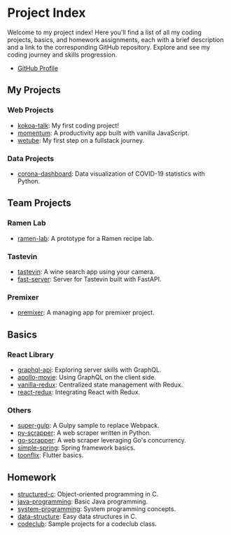 # Project Index

Welcome to my project index! Here you'll find a list of all my coding projects, basics, and homework assignments, each with a brief description and a link to the corresponding GitHub repository. Explore and see my coding journey and skills progression.

- [GitHub Profile](https://github.com/YuruCoder/YuruCoder)

## My Projects

### Web Projects

- [kokoa-talk](https://github.com/YuruCoder/kokoa-talk): My first coding project!
- [momentum](https://github.com/YuruCoder/momentum): A productivity app built with vanilla JavaScript.
- [wetube](https://github.com/YuruCoder/wetube): My first step on a fullstack journey.

### Data Projects

- [corona-dashboard](https://github.com/YuruCoder/corona-dashboard): Data visualization of COVID-19 statistics with Python.

## Team Projects

### Ramen Lab

- [ramen-lab](https://github.com/YuruCoder/ramen-lab): A prototype for a Ramen recipe lab.

### Tastevin

- [tastevin](https://github.com/YuruCoder/tastevin): A wine search app using your camera.
- [fast-server](https://github.com/YuruCoder/fast-server): Server for Tastevin built with FastAPI.

### Premixer

- [premixer](https://github.com/YuruCoder/premixer): A managing app for premixer project.

## Basics

### React Library

- [graphql-api](https://github.com/YuruCoder/graphql-api): Exploring server skills with GraphQL.
- [apollo-movie](https://github.com/YuruCoder/apollo-movie): Using GraphQL on the client side.
- [vanilla-redux](https://github.com/YuruCoder/vanilla-redux): Centralized state management with Redux.
- [react-redux](https://github.com/YuruCoder/react-redux): Integrating React with Redux.

### Others

- [super-gulp](https://github.com/YuruCoder/super-gulp): A Gulpy sample to replace Webpack.
- [py-scrapper](https://github.com/YuruCoder/py-scrapper): A web scraper written in Python.
- [go-scrapper](https://github.com/YuruCoder/go-scrapper): A web scraper leveraging Go's concurrency.
- [simple-spring](https://github.com/YuruCoder/simple-spring): Spring framework basics.
- [toonflix](https://github.com/YuruCoder/toonflix): Flutter basics.

## Homework

- [structured-c](https://github.com/YuruCoder/structured-c): Object-oriented programming in C.
- [java-programming](https://github.com/YuruCoder/java-programming): Basic Java programming.
- [system-programming](https://github.com/YuruCoder/system-programming): System programming concepts.
- [data-structure](https://github.com/YuruCoder/data-structure): Easy data structures in C.
- [codeclub](https://github.com/YuruCoder/codeclub): Sample projects for a codeclub class.
